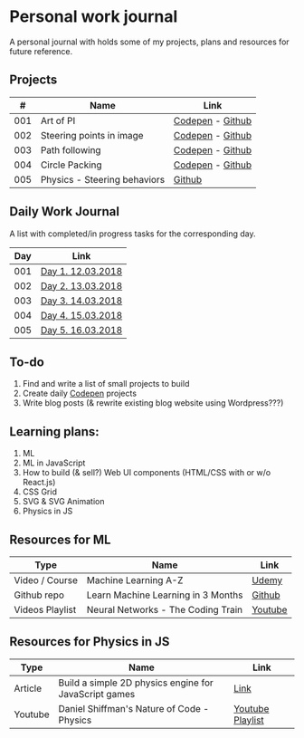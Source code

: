 # Personal work journal
A personal journal with holds some of my projects, plans and resources for future reference.

## Projects
| #   | Name                         | Link                                                                                                                  |
| --- | ---------------------------- | --------------------------------------------------------------------------------------------------------------------- |
| 001 | Art of PI                    | [Codepen](https://codepen.io/FlorinPop17/full/xWZRxa) - [Github](./Projects/001%20-%20Art%20of%20PI)                  |
| 002 | Steering points in image     | [Codepen](https://codepen.io/FlorinPop17/full/VXayby) - [Github](./Projects/002%20-%20Steering%20points%20in%20image) |
| 003 | Path following               | [Codepen](https://codepen.io/FlorinPop17/full/LdZjRb) - [Github](./Projects/003%20-%20Path%20following)               |
| 004 | Circle Packing               | [Codepen](https://codepen.io/FlorinPop17/full/WzGQxp) - [Github](./Projects/004%20-%20Circle%20Packing)               |
| 005 | Physics - Steering behaviors | [Github](./Projects/005%20-%20Physics%20-%20Steering%20behaviors)               |

## Daily Work Journal
A list with completed/in progress tasks for the corresponding day.

| Day | Link                                                                   |
| --- | ---------------------------------------------------------------------- |
| 001 | [Day 1. 12.03.2018](./Daily%20Work%20Journal/Day%201.%2012.03.2018.md) |
| 002 | [Day 2. 13.03.2018](./Daily%20Work%20Journal/Day%202.%2013.03.2018.md) |
| 003 | [Day 3. 14.03.2018](./Daily%20Work%20Journal/Day%203.%2014.03.2018.md) |
| 004 | [Day 4. 15.03.2018](./Daily%20Work%20Journal/Day%204.%2015.03.2018.md) |
| 005 | [Day 5. 16.03.2018](./Daily%20Work%20Journal/Day%205.%2016.03.2018.md) |

## To-do
1. Find and write a list of small projects to build
2. Create daily [Codepen](https://codepen.io/florinpop17) projects
3. Write blog posts (& rewrite existing blog website using Wordpress???)

## Learning plans:
1. ML
2. ML in JavaScript
3. How to build (& sell?) Web UI components (HTML/CSS with or w/o React.js)
4. CSS Grid
5. SVG & SVG Animation
6. Physics in JS

## Resources for ML
| Type            | Name                               | Link                                                                                           |
| --------------- | ---------------------------------- | ---------------------------------------------------------------------------------------------- |
| Video / Course  | Machine Learning A-Z               | [Udemy](https://www.udemy.com/machinelearning/learn/v4/t/lecture/5772258)                      |
| Github repo     | Learn Machine Learning in 3 Months | [Github](https://github.com/llSourcell/Learn_Machine_Learning_in_3_Months)                     |
| Videos Playlist | Neural Networks - The Coding Train | [Youtube](https://www.youtube.com/watch?v=XJ7HLz9VYz0&list=PLRqwX-V7Uu6aCibgK1PTWWu9by6XFdCfh) |

## Resources for Physics in JS
| Type    | Name                                                  | Link                                                                        |
| ------- | ----------------------------------------------------- | --------------------------------------------------------------------------- |
| Article | Build a simple 2D physics engine for JavaScript games | [Link](https://www.ibm.com/developerworks/library/wa-build2dphysicsengine/) |
| Youtube | Daniel Shiffman's Nature of Code - Physics            | [Youtube Playlist](https://www.youtube.com/user/shiffman/playlists)         |
